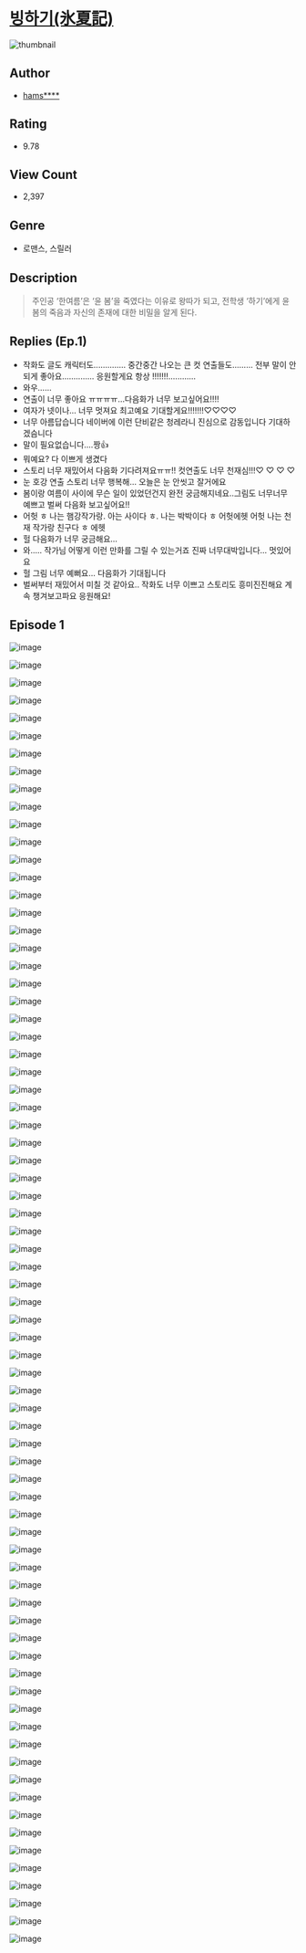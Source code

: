 # [빙하기(氷夏記)](https://comic.naver.com/challenge/list?titleId=811038)
![thumbnail](https://image-comic.pstatic.net/user_contents_data/challenge_comic/2023/05/25/upload_3559076474536802614_480x623.jpeg)

## Author
- [hams****](https://comic.naver.com/artistTitle?id=367167)

## Rating
- 9.78

## View Count
- 2,397

## Genre
- 로맨스, 스릴러

## Description
> 주인공 ‘한여름’은 ‘윤 봄’을 죽였다는 이유로 왕따가 되고, 전학생 ‘하기’에게 윤 봄의 죽음과 자신의 존재에 대한 비밀을 알게 된다.

## Replies (Ep.1)
- 작화도 글도 캐릭터도.............. 중간중간 나오는 큰 컷 연출들도......... 전부 말이 안 되게 좋아요.............. 응원할게요 항상 !!!!!!!............
- 와우......
- 연출이 너무 좋아요 ㅠㅠㅠㅠ…다음화가 너무 보고싶어요!!!!
- 여자가 넷이나... 너무 멋져요 최고예요 기대할게요!!!!!!!♡♡♡♡
- 너무 아름답습니다 네이버에 이런 단비같은 청레라니 진심으로 감동입니다 기대하겠슴니다
- 말이 필요없습니다....짱👍
- 뭐예요? 다 이쁘게 생겼다
- 스토리 너무 재밌어서 다음화 기다려져요ㅠㅠ!! 컷연출도 너무 천재심!!!♡ ♡ ♡ ♡
- 눈 호강 연출 스토리 너무 행복해… 오늘은 눈 안씻고 잘거에요
- 봄이랑 여름이 사이에 무슨 일이 있었던건지 완전 궁금해지네요..그림도 너무너무 예쁘고 벌써 다음화 보고싶어요!!
- 어헛 ㅎ 나는 햄강작가랑. 아는 사이다 ㅎ. 나는 박박이다 ㅎ 어헛에헷 어헛 나는 천재 작가랑 친구다 ㅎ 에헷
- 헐 다음화가 너무 궁금해요...
- 와..... 작가님 어떻게 이런 만화를 그릴 수 있는거죠 진짜 너무대박입니다... 멋있어요
- 헐 그림 너무 예뻐요... 다음화가 기대됩니다
- 벌써부터 재밌어서 미칠 것 같아요.. 작화도 너무 이쁘고 스토리도 흥미진진해요 계속 챙겨보고파요 응원해요!

## Episode 1
![image](https://image-comic.pstatic.net/user_contents_data/challenge_comic/2023/05/26/367167/upload_3545240246019175524.jpeg)

![image](https://image-comic.pstatic.net/user_contents_data/challenge_comic/2023/05/26/367167/upload_3688501083542532449.jpeg)

![image](https://image-comic.pstatic.net/user_contents_data/challenge_comic/2023/05/26/367167/upload_3688790271391261240.jpeg)

![image](https://image-comic.pstatic.net/user_contents_data/challenge_comic/2023/05/26/367167/upload_3472337312219805750.jpeg)

![image](https://image-comic.pstatic.net/user_contents_data/challenge_comic/2023/05/26/367167/upload_3690759476080632118.jpeg)

![image](https://image-comic.pstatic.net/user_contents_data/challenge_comic/2023/05/26/367167/upload_7292846644002841701.jpeg)

![image](https://image-comic.pstatic.net/user_contents_data/challenge_comic/2023/05/26/367167/upload_7292566083871060793.jpeg)

![image](https://image-comic.pstatic.net/user_contents_data/challenge_comic/2023/05/26/367167/upload_7004332404993440055.jpeg)

![image](https://image-comic.pstatic.net/user_contents_data/challenge_comic/2023/05/26/367167/upload_3559590160429769313.jpeg)

![image](https://image-comic.pstatic.net/user_contents_data/challenge_comic/2023/05/26/367167/upload_3977019548152116537.jpeg)

![image](https://image-comic.pstatic.net/user_contents_data/challenge_comic/2023/05/26/367167/upload_7292792767919698278.jpeg)

![image](https://image-comic.pstatic.net/user_contents_data/challenge_comic/2023/05/26/367167/upload_7364900755677917489.jpeg)

![image](https://image-comic.pstatic.net/user_contents_data/challenge_comic/2023/05/26/367167/upload_3631361662381142882.jpeg)

![image](https://image-comic.pstatic.net/user_contents_data/challenge_comic/2023/05/26/367167/upload_7291662259593569381.jpeg)

![image](https://image-comic.pstatic.net/user_contents_data/challenge_comic/2023/05/26/367167/upload_7075827247331107382.jpeg)

![image](https://image-comic.pstatic.net/user_contents_data/challenge_comic/2023/05/26/367167/upload_7017792815198516532.jpeg)

![image](https://image-comic.pstatic.net/user_contents_data/challenge_comic/2023/05/26/367167/upload_7090461523020232240.jpeg)

![image](https://image-comic.pstatic.net/user_contents_data/challenge_comic/2023/05/26/367167/upload_7077468821781700912.jpeg)

![image](https://image-comic.pstatic.net/user_contents_data/challenge_comic/2023/05/26/367167/upload_3834305137772552760.jpeg)

![image](https://image-comic.pstatic.net/user_contents_data/challenge_comic/2023/05/26/367167/upload_7364846865851101794.jpeg)

![image](https://image-comic.pstatic.net/user_contents_data/challenge_comic/2023/05/26/367167/upload_3761181018294727524.jpeg)

![image](https://image-comic.pstatic.net/user_contents_data/challenge_comic/2023/05/26/367167/upload_3833515890318075446.jpeg)

![image](https://image-comic.pstatic.net/user_contents_data/challenge_comic/2023/05/26/367167/upload_4122592894734721636.jpeg)

![image](https://image-comic.pstatic.net/user_contents_data/challenge_comic/2023/05/26/367167/upload_4135768325340029489.jpeg)

![image](https://image-comic.pstatic.net/user_contents_data/challenge_comic/2023/05/26/367167/upload_7161903408465076579.jpeg)

![image](https://image-comic.pstatic.net/user_contents_data/challenge_comic/2023/05/26/367167/upload_3762255223203259958.jpeg)

![image](https://image-comic.pstatic.net/user_contents_data/challenge_comic/2023/05/26/367167/upload_3545238011861022261.jpeg)

![image](https://image-comic.pstatic.net/user_contents_data/challenge_comic/2023/05/26/367167/upload_3847875306809614899.jpeg)

![image](https://image-comic.pstatic.net/user_contents_data/challenge_comic/2023/05/26/367167/upload_7306074877037457763.jpeg)

![image](https://image-comic.pstatic.net/user_contents_data/challenge_comic/2023/05/26/367167/upload_3618698582719672627.jpeg)

![image](https://image-comic.pstatic.net/user_contents_data/challenge_comic/2023/05/26/367167/upload_7220502996586750259.jpeg)

![image](https://image-comic.pstatic.net/user_contents_data/challenge_comic/2023/05/26/367167/upload_7075497195472236856.jpeg)

![image](https://image-comic.pstatic.net/user_contents_data/challenge_comic/2023/05/26/367167/upload_3702634213807645489.jpeg)

![image](https://image-comic.pstatic.net/user_contents_data/challenge_comic/2023/05/26/367167/upload_3919037897591306296.jpeg)

![image](https://image-comic.pstatic.net/user_contents_data/challenge_comic/2023/05/26/367167/upload_4063997507074076721.jpeg)

![image](https://image-comic.pstatic.net/user_contents_data/challenge_comic/2023/05/26/367167/upload_7292797166066938937.jpeg)

![image](https://image-comic.pstatic.net/user_contents_data/challenge_comic/2023/05/26/367167/upload_7017845377078473778.jpeg)

![image](https://image-comic.pstatic.net/user_contents_data/challenge_comic/2023/05/26/367167/upload_3544393608472967222.jpeg)

![image](https://image-comic.pstatic.net/user_contents_data/challenge_comic/2023/05/26/367167/upload_4135484440940066865.jpeg)

![image](https://image-comic.pstatic.net/user_contents_data/challenge_comic/2023/05/26/367167/upload_7090465036370457700.jpeg)

![image](https://image-comic.pstatic.net/user_contents_data/challenge_comic/2023/05/26/367167/upload_3546074762473123938.jpeg)

![image](https://image-comic.pstatic.net/user_contents_data/challenge_comic/2023/05/26/367167/upload_4062870524080448357.jpeg)

![image](https://image-comic.pstatic.net/user_contents_data/challenge_comic/2023/05/26/367167/upload_3918801499152004961.jpeg)

![image](https://image-comic.pstatic.net/user_contents_data/challenge_comic/2023/05/26/367167/upload_7234298548280702006.jpeg)

![image](https://image-comic.pstatic.net/user_contents_data/challenge_comic/2023/05/26/367167/upload_3846699035523496245.jpeg)

![image](https://image-comic.pstatic.net/user_contents_data/challenge_comic/2023/05/26/367167/upload_3474021763245487926.jpeg)

![image](https://image-comic.pstatic.net/user_contents_data/challenge_comic/2023/05/26/367167/upload_3545518606319695922.jpeg)

![image](https://image-comic.pstatic.net/user_contents_data/challenge_comic/2023/05/26/367167/upload_7292560577840703032.jpeg)

![image](https://image-comic.pstatic.net/user_contents_data/challenge_comic/2023/05/26/367167/upload_3631085689344701745.jpeg)

![image](https://image-comic.pstatic.net/user_contents_data/challenge_comic/2023/05/26/367167/upload_3559586673768543844.jpeg)

![image](https://image-comic.pstatic.net/user_contents_data/challenge_comic/2023/05/26/367167/upload_7233687429460734776.jpeg)

![image](https://image-comic.pstatic.net/user_contents_data/challenge_comic/2023/05/26/367167/upload_7292230931268777780.jpeg)

![image](https://image-comic.pstatic.net/user_contents_data/challenge_comic/2023/05/26/367167/upload_7291667778612912694.jpeg)

![image](https://image-comic.pstatic.net/user_contents_data/challenge_comic/2023/05/26/367167/upload_3473176024021677411.jpeg)

![image](https://image-comic.pstatic.net/user_contents_data/challenge_comic/2023/05/26/367167/upload_3702350531220550707.jpeg)

![image](https://image-comic.pstatic.net/user_contents_data/challenge_comic/2023/05/26/367167/upload_7077468813161542497.jpeg)

![image](https://image-comic.pstatic.net/user_contents_data/challenge_comic/2023/05/26/367167/upload_3630576641230594660.jpeg)

![image](https://image-comic.pstatic.net/user_contents_data/challenge_comic/2023/05/26/367167/upload_3630526055908390194.jpeg)

![image](https://image-comic.pstatic.net/user_contents_data/challenge_comic/2023/05/26/367167/upload_7221861993764316726.jpeg)

![image](https://image-comic.pstatic.net/user_contents_data/challenge_comic/2023/05/26/367167/upload_4048842934080057912.jpeg)

![image](https://image-comic.pstatic.net/user_contents_data/challenge_comic/2023/05/26/367167/upload_7305739341323855462.jpeg)

![image](https://image-comic.pstatic.net/user_contents_data/challenge_comic/2023/05/26/367167/upload_3487532373920461367.jpeg)

![image](https://image-comic.pstatic.net/user_contents_data/challenge_comic/2023/05/26/367167/upload_7162240953554854497.jpeg)

![image](https://image-comic.pstatic.net/user_contents_data/challenge_comic/2023/05/26/367167/upload_3774918320900618544.jpeg)

![image](https://image-comic.pstatic.net/user_contents_data/challenge_comic/2023/05/26/367167/upload_7017229882559063346.jpeg)

![image](https://image-comic.pstatic.net/user_contents_data/challenge_comic/2023/05/26/367167/upload_7076334125697753910.jpeg)

![image](https://image-comic.pstatic.net/user_contents_data/challenge_comic/2023/05/26/367167/upload_7018123580042273840.jpeg)

![image](https://image-comic.pstatic.net/user_contents_data/challenge_comic/2023/05/26/367167/upload_3688838637037958756.jpeg)

![image](https://image-comic.pstatic.net/user_contents_data/challenge_comic/2023/05/26/367167/upload_7292513281576625209.jpeg)

![image](https://image-comic.pstatic.net/user_contents_data/challenge_comic/2023/05/26/367167/upload_3544668478545421364.jpeg)

![image](https://image-comic.pstatic.net/user_contents_data/challenge_comic/2023/05/26/367167/upload_7089291874610394167.jpeg)

![image](https://image-comic.pstatic.net/user_contents_data/challenge_comic/2023/05/26/367167/upload_3847822739896481840.jpeg)

![image](https://image-comic.pstatic.net/user_contents_data/challenge_comic/2023/05/26/367167/upload_7003485982819562081.jpeg)

![image](https://image-comic.pstatic.net/user_contents_data/challenge_comic/2023/05/26/367167/upload_3833238595186210609.jpeg)
